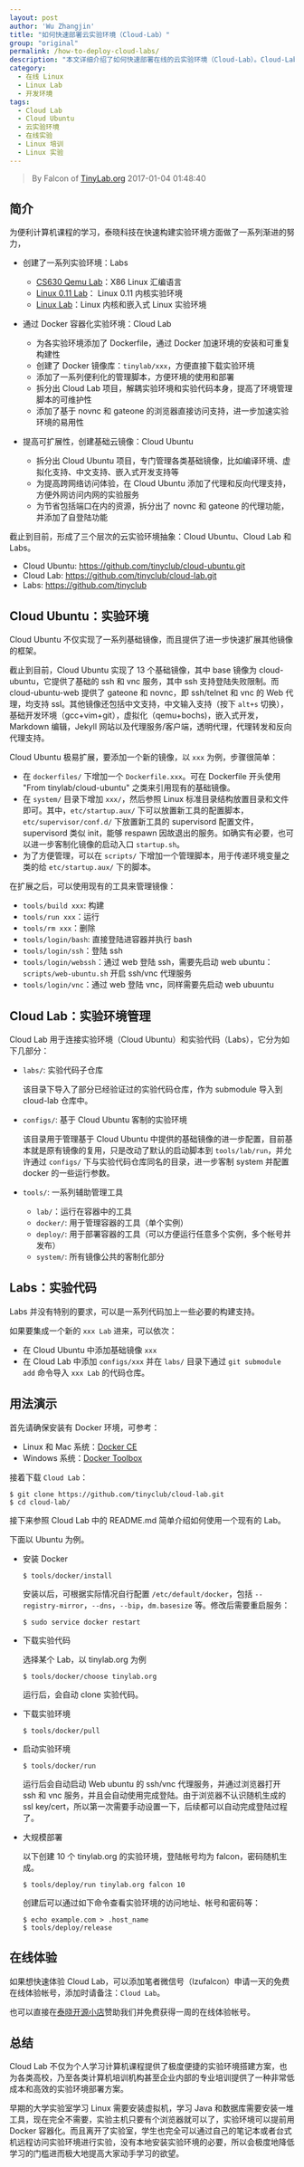 ```yaml
---
layout: post
author: 'Wu Zhangjin'
title: "如何快速部署云实验环境（Cloud-Lab）"
group: "original"
permalink: /how-to-deploy-cloud-labs/
description: "本文详细介绍了如何快速部署在线的云实验环境（Cloud-Lab）。Cloud-Lab 极大地方便高校、培训机构的实验环境搭建和部署。"
category:
  - 在线 Linux
  - Linux Lab
  - 开发环境
tags:
  - Cloud Lab
  - Cloud Ubuntu
  - 云实验环境
  - 在线实验
  - Linux 培训
  - Linux 实验
---
```


> By Falcon of [TinyLab.org][1]
> 2017-01-04 01:48:40

## 简介

为便利计算机课程的学习，泰晓科技在快速构建实验环境方面做了一系列渐进的努力，

* 创建了一系列实验环境：Labs
    * [CS630 Qemu Lab](http://tinylab.org/cs630-qemu-lab)：X86 Linux 汇编语言
    * [Linux 0.11 Lab](http://tinylab.org/linux-0.11-lab)： Linux 0.11 内核实验环境
    * [Linux Lab](http://tinylab.org/linux-lab)：Linux 内核和嵌入式 Linux 实验环境

* 通过 Docker 容器化实验环境：Cloud Lab
    * 为各实验环境添加了 Dockerfile，通过 Docker 加速环境的安装和可重复构建性
    * 创建了 Docker 镜像库：`tinylab/xxx`，方便直接下载实验环境
    * 添加了一系列便利化的管理脚本，方便环境的使用和部署
    * 拆分出 Cloud Lab 项目，解耦实验环境和实验代码本身，提高了环境管理脚本的可维护性
    * 添加了基于 novnc 和 gateone 的浏览器直接访问支持，进一步加速实验环境的易用性

* 提高可扩展性，创建基础云镜像：Cloud Ubuntu
    * 拆分出 Cloud Ubuntu 项目，专门管理各类基础镜像，比如编译环境、虚拟化支持、中文支持、嵌入式开发支持等
    * 为提高跨网络访问体验，在 Cloud Ubuntu 添加了代理和反向代理支持，方便外网访问内网的实验服务
    * 为节省包括端口在内的资源，拆分出了 novnc 和 gateone 的代理功能，并添加了自登陆功能

截止到目前，形成了三个层次的云实验环境抽象：Cloud Ubuntu、Cloud Lab 和 Labs。

* Cloud Ubuntu: <https://github.com/tinyclub/cloud-ubuntu.git>
* Cloud Lab: <https://github.com/tinyclub/cloud-lab.git>
* Labs: <https://github.com/tinyclub>

## Cloud Ubuntu：实验环境

Cloud Ubuntu 不仅实现了一系列基础镜像，而且提供了进一步快速扩展其他镜像的框架。

截止到目前，Cloud Ubuntu 实现了 13 个基础镜像，其中 base 镜像为 cloud-ubuntu，它提供了基础的 ssh 和 vnc 服务，其中 ssh 支持登陆失败限制。而 cloud-ubuntu-web 提供了 gateone 和 novnc，即 ssh/telnet 和 vnc 的 Web 代理，均支持 ssl。其他镜像还包括中文支持，中文输入支持（按下 `alt+s` 切换），基础开发环境（gcc+vim+git），虚拟化（qemu+bochs)，嵌入式开发，Markdown 编辑，Jekyll 网站以及代理服务/客户端，透明代理，代理转发和反向代理支持。

Cloud Ubuntu 极易扩展，要添加一个新的镜像，以 `xxx` 为例，步骤很简单：

* 在 `dockerfiles/` 下增加一个 `Dockerfile.xxx`。可在 Dockerfile 开头使用 "From tinylab/cloud-ubuntu" 之类来引用现有的基础镜像。
* 在 `system/` 目录下增加 `xxx/`，然后参照 Linux 标准目录结构放置目录和文件即可。其中，`etc/startup.aux/` 下可以放置新工具的配置脚本，`etc/supervisor/conf.d/` 下放置新工具的 supervisord 配置文件，supervisord 类似 init，能够 respawn 因故退出的服务。如确实有必要，也可以进一步客制化镜像的启动入口 `startup.sh`。
* 为了方便管理，可以在 `scripts/` 下增加一个管理脚本，用于传递环境变量之类的给 `etc/startup.aux/` 下的脚本。

在扩展之后，可以使用现有的工具来管理镜像：

* `tools/build xxx`: 构建
* `tools/run xxx`：运行
* `tools/rm xxx`：删除
* `tools/login/bash`: 直接登陆进容器并执行 bash
* `tools/login/ssh`：登陆 ssh
* `tools/login/webssh`：通过 web 登陆 ssh，需要先启动 web ubuntu：`scripts/web-ubuntu.sh` 开启 ssh/vnc 代理服务
* `tools/login/vnc`：通过 web 登陆 vnc，同样需要先启动 web ubuuntu

## Cloud Lab：实验环境管理

Cloud Lab 用于连接实验环境（Cloud Ubuntu）和实验代码（Labs），它分为如下几部分：

* `labs/`: 实验代码子仓库

  该目录下导入了部分已经验证过的实验代码仓库，作为 submodule 导入到 cloud-lab 仓库中。

* `configs/`: 基于 Cloud Ubuntu 客制的实验环境

  该目录用于管理基于 Cloud Ubuntu 中提供的基础镜像的进一步配置，目前基本就是原有镜像的复用，只是改动了默认的启动脚本到 `tools/lab/run`，并允许通过 `configs/` 下与实验代码仓库同名的目录，进一步客制 system 并配置 docker 的一些运行参数。

* `tools/`: 一系列辅助管理工具

  * `lab/`：运行在容器中的工具
  * `docker/`: 用于管理容器的工具（单个实例）
  * `deploy/`: 用于部署容器的工具（可以方便运行任意多个实例，多个帐号并发布）
  * `system/`: 所有镜像公共的客制化部分

## Labs：实验代码

Labs 并没有特别的要求，可以是一系列代码加上一些必要的构建支持。

如果要集成一个新的 `xxx Lab` 进来，可以依次：

* 在 Cloud Ubuntu 中添加基础镜像 `xxx`
* 在 Cloud Lab 中添加 `configs/xxx` 并在 `labs/` 目录下通过 `git submodule add` 命令导入 `xxx Lab` 的代码仓库。

## 用法演示

首先请确保安装有 Docker 环境，可参考：

* Linux 和 Mac 系统：[Docker CE](https://store.docker.com/search?type=edition&offering=community)
* Windows 系统：[Docker Toolbox](https://www.docker.com/docker-toolbox)

接着下载 `Cloud Lab`：

    $ git clone https://github.com/tinyclub/cloud-lab.git
    $ cd cloud-lab/

接下来参照 Cloud Lab 中的 README.md 简单介绍如何使用一个现有的 Lab。

下面以 Ubuntu 为例。

* 安装 Docker

      $ tools/docker/install

  安装以后，可根据实际情况自行配置 `/etc/default/docker`，包括 `--registry-mirror`，`--dns`，`--bip`，`dm.basesize` 等。修改后需要重启服务：

      $ sudo service docker restart

* 下载实验代码

  选择某个 Lab，以 tinylab.org 为例

      $ tools/docker/choose tinylab.org

  运行后，会自动 clone 实验代码。

* 下载实验环境

      $ tools/docker/pull

* 启动实验环境

      $ tools/docker/run

  运行后会自动启动 Web ubuntu 的 ssh/vnc 代理服务，并通过浏览器打开 ssh 和 vnc 服务，并且会自动使用完成登陆。由于浏览器不认识随机生成的 ssl key/cert，所以第一次需要手动设置一下，后续都可以自动完成登陆过程了。

* 大规模部署

  以下创建 10 个 tinylab.org 的实验环境，登陆帐号均为 falcon，密码随机生成。

      $ tools/deploy/run tinylab.org falcon 10

  创建后可以通过如下命令查看实验环境的访问地址、帐号和密码等：

      $ echo example.com > .host_name
      $ tools/deploy/release

## 在线体验

如果想快速体验 Cloud Lab，可以添加笔者微信号（lzufalcon）申请一天的免费在线体验帐号，添加时请备注：`Cloud Lab`。

也可以直接在[泰晓开源小店](http://weidian.com/?userid=335178200)赞助我们并免费获得一周的在线体验帐号。

## 总结

Cloud Lab 不仅为个人学习计算机课程提供了极度便捷的实验环境搭建方案，也为各类高校，乃至各类计算机培训机构甚至企业内部的专业培训提供了一种非常低成本和高效的实验环境部署方案。

早期的大学实验室学习 Linux 需要安装虚拟机，学习 Java 和数据库需要安装一堆工具，现在完全不需要，实验主机只要有个浏览器就可以了，实验环境可以提前用 Docker 容器化。而且离开了实验室，学生也完全可以通过自己的笔记本或者台式机远程访问实验环境进行实验，没有本地安装实验环境的必要，所以会极度地降低学习的门槛进而极大地提高大家动手学习的欲望。


[1]: http://tinylab.org
